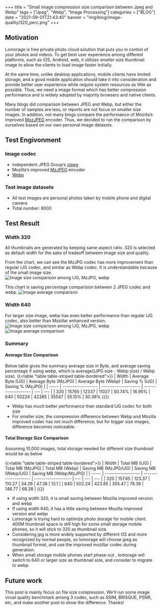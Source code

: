 
+++
title = "Small image compression size comparison between Jpeg and Webp"
tags = ["Jpeg", "Webp", "Image Processing"]
categories = ["BLOG"]
date = "2021-09-01T21:43:40"
banner = "img/blog/image-quality/320_perc.png"
+++

## Motivation
Lomorage is free private photo cloud solution that puts you in control of your photos and videos. To get best user experience among different platforms, such as iOS, Android, web, it utilizes smaller size thumbnail image to allow the clients to load image faster initially.

At the same time, unlike desktop applications, mobile clients have limited storage, and a good mobile application should take it into consideration and provide better user experience while require system resources as little as possible. Thus, we need a image format which has better compression performance and is widely adopted by majority browsers and native clients.

Many blogs did comparison between JPEG and Webp, but either the number of samples are less, or reports are not focus on smaller size images. In addition, not many blogs compare the performance of Mozilla’s improved [MozJPEG](https://calendar.perfplanet.com/2014/mozjpeg-3-0/) encoder. Thus, we decided to run the comparison by ourselves based on our own personal image datasets.

## Test Engivonment
### Image codec
- Independent JPEG Group’s [cjpeg](https://linux.die.net/man/1/cjpeg)
- Mozilla’s improved [MzJPEG](https://calendar.perfplanet.com/2014/mozjpeg-3-0/) encoder
- [Webp](https://launchpad.net/ubuntu/+source/libwebp)

### Test image datasets
- All test images are personal photos taken by mobile phone and digital camera
- Total number: 8000 

## Test Result
### Width 320
All thumbnails are generated by keeping same aspect ratio. 320 is selected as default width for the sake of tradeoff between image size and quality.


From the chart, we can see the MzJPG codec has more improvement than regular IJG codec, and similar as Webp codec. It is understandable because of the small image size. 
![Image size comparison among IJG, MzJPG, webp](/img/blog/image-quality/320_size.png)

This chart is saving percentage comparision between 2 JPEG codec and webp. 
![Image average comparison](/img/blog/image-quality/320_perc.png)

### Width 640
For larger size image, webp has even better performance than regular IJG codec, also better than Mozillar enhanced version. 
![Image size comparison among IJG, MzJPG, webp](/img/blog/image-quality/640_size.png)
![Image average comparison](/img/blog/image-quality/640_perc.png)

### Summary
#### Average Size Comparison
Below table gives the summary average size in Byte, and average saving percentage if using webp, which is average((JPG size - Webp size) / Webp size).
{{<table "table table-striped table-bordered">}}
| Width | Average Byte (IJG) | Average Byte (MzJPG) | Average Byte (Webp) | Saving % (IJG) | Saving % (MzJPG) |
| ----- | ------------------ | -------------------- | ------------------- | --- | --- |
| 320   | 15765 | 12337 | 11027 | 50.74%     |  16.95%
| 640   | 50224 | 42385 | 35547 | 55.15%     |  30.38%
{{</table>}}

- Webp has much better performance than standard IJG codec for both size
- For smaller size, the compression difference between Webp and Mozilla improved codec has not much difference, but for bigger size images, difference becomes noticeable.

#### Total Storage Size Comparison
Assuming 10,000 images, total storage needed for different size thumbnail would be as below

{{<table "table table-striped table-bordered">}}
| Width | Total MB (IJG) | Total MB (MzJPG) | Total MB (Webp) | Saving MB (MzJPG/IJG) | Saving MB (Webp/IJG) | Saving MB (Webp/MzJPG) |
| ----- | ------------------ | -------------------- | ------------------- | --- | --- | --- |
| 320   | 157.65 | 123.37 | 110.27 | 34.28    |   47.38  |  13.1  |
| 640   | 502.24 | 423.85 | 355.47 | 78.39    |  146.77  |  68.38 |
{{</table>}}

- If using width 320, it is small saving between Mozilla improved version and webp
- If using width 640, it has a little saving between Mozilla improved version and webp
- Lomorage is trying hard to optimize photo storage for mobile client. 400M thumbnail space is still high for some small storage mobile phones, so it will stick to 320 as thumbnail size.
- Considering jpg is more widely supported by different OS and more recognized by normal people, so lomorage will choose jpeg as thumbnail format, and use the improved mozillar codec during generation.
- When small storage mobile phones start phase-out , lomorage will switch to 640 or larger size as thumbnail size, and consider to migrate to webp

## Future work
This post is mainly focus on file size compression. We'll run some image virual quality benchmark among 3 codec, such as SSIM, BRISQUE, PSNR, etc, and make another post to show the difference. Thanks!